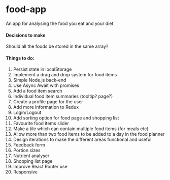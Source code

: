 # food-app
An app for analysing the food you eat and your diet

<h4>Decisions to make</h4>
<p>
    Should all the foods be stored in the same array?
</p> 

<h4>Things to do:</h4>
<ol>
    <li>Persist state in localStorage</li>
    <li>Implement a drag and drop system for food items</li>
    <li>Simple Node.js back-end</li>
    <li>Use Async Await with promises</li>
    <li>Add a food item search</li>
    <li>Individual food item summaries (tooltip? page?)</li>
    <li>Create a profile page for the user</li>
    <li>Add more information to Redux</li>
    <li>Login/Logout</li>
    <li>Add sorting option for food page and shopping list</li>
    <li>Favourite food items slider</li>
    <li>Make a tile which can contain multiple food items (for meals etc)</li>
    <li>Allow more than two food items to be added to a day in the food planner</li>
    <li>Design iterations to make the different areas functional and useful</li>
    <li>Feedback form</li>
    <li>Portion sizes</li>
    <li>Nutrient analyser</li>
    <li>Shopping list page</li>
    <li>Improve React Router use</li>
    <li>Responsive</li>
</ol>
